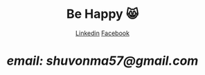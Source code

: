 <h1 align='center'> Be Happy 😸</h1>

<div align='center'><a href="https://www.linkedin.com/in/md-faysal-islam-shuvo/">Linkedin</a> <a href="https://www.facebook.com/faysalislamsh">Facebook</a></div>

<h1 align='center'><i>email: shuvonma57@gmail.com</i></h1>

